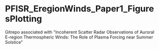 # PFISR_EregionWinds_Paper1_FiguresPlotting
Gitrepo associated with "Incoherent Scatter Radar Observations of Auroral E-region Thermospheric Winds: The Role of Plasma Forcing near Summer Solstice"
